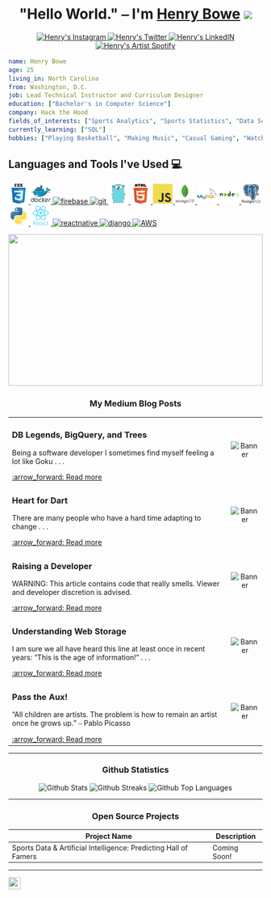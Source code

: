 <!-- Welcoming -->
<h1 align="center">"Hello World." ⎯ I'm <a href="https://www.blackcater.win/" target="_blank">Henry Bowe</a> <img
src="https://github.com/blackcater/blackcater/raw/main/images/Hi.gif" height="32" /></h1>

<!-- Social Links -->
<p align="center">
<a href="https://www.instagram.com/upt_henny/">
  <img alt="Henry's Instagram" height=25 src="https://img.shields.io/badge/instagram-%23E4405F.svg?&style=for-the-badge&logo=instagram&logoColor=white" />
</a>
<a href="https://twitter.com/henry_bowe">
  <img alt="Henry's Twitter" height=25 src="https://img.shields.io/badge/twitter-%231DA1F2.svg?&style=for-the-badge&logo=twitter&logoColor=white" />
</a>
<a href="https://www.linkedin.com/in/henry-bowe-jr-31498916a/">
  <img alt="Henry's LinkedIN" height=25 src="https://img.shields.io/badge/linkedin-%230077B5.svg?&style=for-the-badge&logo=linkedin&logoColor=white" />
</a>
<a href="https://open.spotify.com/artist/3a2MOUACdo47MldHZfukSd?si=YGmmYXL1S8u0mfIKqqt13A">
  <img src="https://img.shields.io/badge/-My%20Music%20on%20Spotify-1ED760?style=flat-square&amp;labelColor=fff&amp;logo=Spotify&amp;link=https://open.spotify.com/user/1235099575" alt="Henry's Artist Spotify" height=25>
</a>
</p>

<!-- About Me -->
```yaml
name: Henry Bowe
age: 25
living_in: North Carolina
from: Washington, D.C.
job: Lead Technical Instructor and Curriculum Designer
education: ["Bachelor's in Computer Science"]
company: Hack the Hood
fields_of_interests: ["Sports Analytics", "Sports Statistics", "Data Science", "Data Engineering", "Machine & Deep Learning", "Artificial Intelligence", "Big Data Analytics"]
currently_learning: ["SQL"]
hobbies: ["Playing Basketball", "Making Music", "Casual Gaming", "Watching Anime", "Reading Manga"]
```

<!-- Languages and Tools -->
<h2 align="left">Languages and Tools I've Used 💻</h2>
<p align="left"> 
  <a href="https://www.w3schools.com/css/" target="_blank"> 
    <img src="https://raw.githubusercontent.com/devicons/devicon/master/icons/css3/css3-original-wordmark.svg" alt="css3" width="40" height="40"/> 
  </a> 
  <a href="https://www.docker.com/" target="_blank"> 
    <img src="https://raw.githubusercontent.com/devicons/devicon/master/icons/docker/docker-original-wordmark.svg" alt="docker" width="40" height="40"/>
  </a> 
  <a href="https://firebase.google.com/" target="_blank"> 
    <img src="https://www.vectorlogo.zone/logos/firebase/firebase-icon.svg" alt="firebase" width="40" height="40"/>
  </a>
  <a href="https://git-scm.com/" target="_blank"> 
    <img src="https://www.vectorlogo.zone/logos/git-scm/git-scm-icon.svg" alt="git" width="40" height="40"/>
  </a>
  <a href="https://golang.org" target="_blank">
    <img src="https://raw.githubusercontent.com/devicons/devicon/master/icons/go/go-original.svg" alt="go" width="40" height="40"/>
  </a>
   <a href="https://www.w3.org/html/" target="_blank">
     <img src="https://raw.githubusercontent.com/devicons/devicon/master/icons/html5/html5-original-wordmark.svg" alt="html5" width="40" height="40"/>
  </a>
  <a href="https://developer.mozilla.org/en-US/docs/Web/JavaScript" target="_blank">
    <img src="https://raw.githubusercontent.com/devicons/devicon/master/icons/javascript/javascript-original.svg" alt="javascript" width="40" height="40"/>
  </a> 
  <a href="https://www.mongodb.com/" target="_blank">
    <img src="https://raw.githubusercontent.com/devicons/devicon/master/icons/mongodb/mongodb-original-wordmark.svg" alt="mongodb" width="40" height="40"/>
  </a> 
  <a href="https://www.mysql.com/" target="_blank">
    <img src="https://raw.githubusercontent.com/devicons/devicon/master/icons/mysql/mysql-original-wordmark.svg" alt="mysql" width="40" height="40"/>
  </a>
  <a href="https://nodejs.org" target="_blank">
    <img src="https://raw.githubusercontent.com/devicons/devicon/master/icons/nodejs/nodejs-original-wordmark.svg" alt="nodejs" width="40" height="40"/> 
  </a> 
  <a href="https://www.postgresql.org" target="_blank">
    <img src="https://raw.githubusercontent.com/devicons/devicon/master/icons/postgresql/postgresql-original-wordmark.svg" alt="postgresql" width="40" height="40"/>
  </a> 
  <a href="https://www.python.org" target="_blank"> <img src="https://raw.githubusercontent.com/devicons/devicon/master/icons/python/python-original.svg" alt="python" width="40" height="40"/>
  </a> 
  <a href="https://reactjs.org/" target="_blank">
    <img src="https://raw.githubusercontent.com/devicons/devicon/master/icons/react/react-original-wordmark.svg" alt="react" width="40" height="40"/>
  </a>
  <a href="https://reactnative.dev/" target="_blank">
    <img src="https://reactnative.dev/img/header_logo.svg" alt="reactnative" width="40" height="40"/>
  </a>
  <a href="https://www.djangoproject.com/" target="_blank">
    <img src="https://avatars.githubusercontent.com/u/27804?s=280&v=4" alt="django" width="40" height="40"/>
  </a>
  <a href="https://aws.amazon.com/" target="_blank">
    <img src="https://a0.awsstatic.com/libra-css/images/logos/aws_logo_smile_1200x630.png" alt="AWS" width="60" height="45"/>
  </a>
</p>

<!-- Funny GIF -->
<p align="center">
  <img height=300 width=100% src="https://media1.giphy.com/media/13HgwGsXF0aiGY/giphy.gif" />
</p>

<!-- Published Blog Post -->
<h3 align="center"> My Medium Blog Posts </h3>

<table><tr>
  <td>
    <h3>DB Legends, BigQuery, and Trees</h3>
    <p>Being a software developer I sometimes find myself feeling a lot like Goku . . .</p>
    <a href="https://medium.com/@henry.bowe.jr/db-legends-bigquery-and-trees-603d1bd0138">:arrow_forward: Read more</a>
  </td>
  <td>
    <p align="center">
      <img height=150 src="https://miro.medium.com/fit/c/224/224/1*9AGZPcXMmBFbjOsCTouiGw.png" alt="Banner" />
    </p>
  </td>
</tr>

<tr>
  <td>
    <h3>Heart for Dart</h3>
    <p>There are many people who have a hard time adapting to change . . .</p>
    <a href="https://medium.com/@henry.bowe.jr/heart-for-dart-170339cc4cc0">:arrow_forward: Read more</a>
  </td>
  <td>
    <p align="center">
      <img src="https://miro.medium.com/fit/c/224/224/1*1vDu57yFuzoYjvv74wjlig.jpeg" alt="Banner" />
    </p>
  </td>
</tr>

<tr>
  <td>
    <h3>Raising a Developer</h3>
    <p>WARNING: This article contains code that really smells. Viewer and developer discretion is advised.</p>
    <a href="https://medium.com/@henry.bowe.jr/raising-a-developer-82a83d934dc">:arrow_forward: Read more</a>
  </td>
  <td>
    <p align="center">
      <img src="https://miro.medium.com/max/480/1*WhhfONG-5fx-WgB8lMNGTw.jpeg" alt="Banner" />
    </p>
  </td>
</tr>

<tr>
  <td>
    <h3>Understanding Web Storage</h3>
    <p>I am sure we all have heard this line at least once in recent years: “This is the age of information!” . . .</p>
    <a href="https://medium.com/@henry.bowe.jr/understanding-web-storage-f6a96a0053f4">:arrow_forward: Read more</a>
  </td>
  <td>
    <p align="center">
      <img src="https://miro.medium.com/fit/c/224/224/1*Ffoy2P9pX_GLyXWaPu210A.png" alt="Banner" />
    </p>
  </td>
</tr>

<tr>
  <td>
    <h3>Pass the Aux!</h3>
    <p>“All children are artists. The problem is how to remain an artist once he grows up.” ⎯ Pablo Picasso</p>
    <a href="https://medium.com/@henry.bowe.jr/domain-philanthropy-fc5390bbbad7">:arrow_forward: Read more</a>
  </td>
  <td>
    <p align="center">
      <img src="https://miro.medium.com/fit/c/224/224/1*EUT0sBYUopYJjpaSx-Vgqg.png" alt="Banner" width="400px">
    </p>
  </td>
</tr>

</table>
<!-- blog ends -->
<hr>

<!-- Github Stats -->
<h3 align="center"> Github Statistics </h3>
  
<p align="center">
  <img src="https://github-readme-stats.vercel.app/api?username=hleejr&count_private=true&bg_color=30,e96443,904e95&title_color=fff&text_color=fff" alt="Github Stats" />
  <img src="http://github-readme-streak-stats.herokuapp.com?user=hleejr&count_private&theme=highcontrast&hide_border=true" alt="Github Streaks" />
  <img src="https://github-readme-stats.vercel.app/api/top-langs/?username=hleejr&count_private=true&theme=tokyonight" alt="Github Top Languages" />
</p>

<hr>

<h3 align="center"> Open Source Projects </h3>
     
| Project Name | Description |
| ------------ | ----------- |
| Sports Data & Artificial Intelligence: Predicting Hall of Famers | Coming Soon!

<hr>

[<img height="24" width="24" src="https://cdn.jsdelivr.net/npm/simple-icons@4.8.0/icons/linktree.svg" />][linktree]
     
[linktree]: https://linktr.ee/knowbodyknows

<!--
**hleejr/hleejr** is a ✨ _special_ ✨ repository because its `README.md` (this file) appears on your GitHub profile.

Here are some ideas to get you started:

- 🔭 I’m currently working on ...
- 🌱 I’m currently learning ...
- 👯 I’m looking to collaborate on ...
- 🤔 I’m looking for help with ...
- 💬 Ask me about ...
- 📫 How to reach me: ...
- 😄 Pronouns: ...
- ⚡ Fun fact: ...
-->

